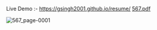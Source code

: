 Live Demo :- https://gsingh2001.github.io/resume/
[567.pdf](https://github.com/Gsingh2001/resume/files/11598033/567.pdf)


![567_page-0001](https://github.com/Gsingh2001/resume/assets/98319740/cef928b5-0ab2-4630-8e3c-7e0b2aa6d2fc)
